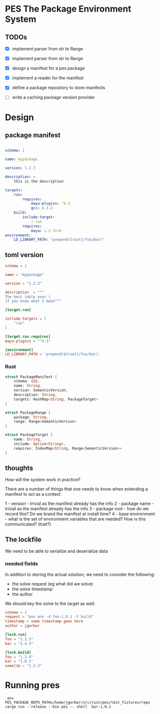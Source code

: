 # PES The Package Environment System

## TODOs
- [x] implement parser from str to  Range<SemanticVersion>
- [x] implement parser from str to  Range<Number>
- [x] design a manifest for a pes package
- [x] implement a reader for the manifest 
- [x] define a package repository to store manifests 
- [ ] write a caching package version provider 


# Design

## package manifest
```yaml

schema: 1

name: mypackage

version: 1.2.3

description: >
    this is the description

targets:
    run:
        requires:
            maya-plugins: ^4.3
            gcc: 4.3.2
    build:
        include-target:
            - run
        requires:
            maya: 1.2.3+<4
environment:
    LD_LIBRARY_PATH: "prepend({root}/foo/bar)"

```

## toml version

```toml
schema = 1

name = "mypackage"

version = "1.2.3"

description  = """
The best table ever \
if you know what I mean"""

[target.run]

include-targets = [
    "run"
]

[target.run.requires]
maya-plugins = "^4.3"

[environment]
LD_LIBRARY_PATH = 'prepend(${root}/foo/bar)'

```

### Rust
```rust
struct PackageManifest {
    schema: u32,
    name: String,
    version: SemanticVersion,
    description: String,
    targets: HashMap<String, PackageTarget>
}

struct PackageRange {
    package: String,
    range: Range<SemanticVersion>
}

struct PackageTarget {
    name: String,
    include: Option<String>,
    requires: IndexMap<String, Range<SemanticVersion>>
}
```

## thoughts

How will the system work in practice?

There are a number of things that one needs to know when extending a manifest to act as a context:

1 - version - trivial as the manifest already has the info
2 - package name - trivial as the manifest already has the info
3 - package root - how do we record this? Do we brand the manifest at install time?
4 - base environment - what is the set of environment variables that are needed? How is this communicated? (trait?)

## The lockfile
We need to be able to serialize and deserialize data
### needed fields
In addition to storing the actual solution, we need to consider the following:
- the solve request (eg what did we solve)
- the solve timestamp
- the author 

We should key the solve to the target as well:

```toml
schema = 1
request = "pes env -d foo-1.0.1 -t build"
timestamp = some timestamp goes here
author = jgerber

[lock.run]
foo = "1.2.3"
bar = "2.4.3"

[lock.build]
foo = "1.2.4"
bar = "2.0.1"
somelib = "1.2.3"
```

# Running pres

```
 env PES_PACKAGE_REPO_PATH=/home/jgerber/src/rust/pes/test_fixtures/repo cargo run --release --bin pes -- shell  bar-1.0.1
 ```